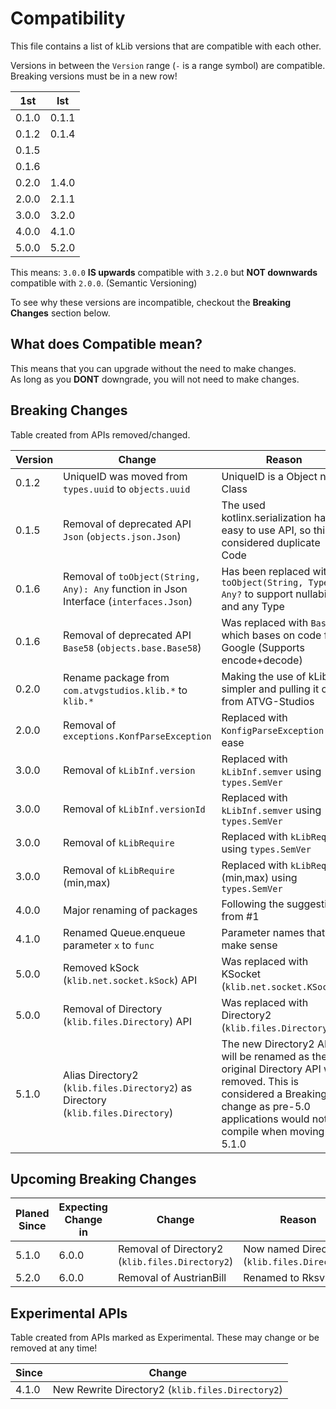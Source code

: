 # Compatibility
This file contains a list of kLib versions that are compatible with each other.

Versions in between the `Version` range (`-` is a range symbol) are compatible.  
Breaking versions must be in a new row!

|  1st  |  lst  |
|-------|-------|
| 0.1.0 | 0.1.1 |
| 0.1.2 | 0.1.4 |
| 0.1.5 ||
| 0.1.6 ||
| 0.2.0 | 1.4.0 |
| 2.0.0 | 2.1.1 |
| 3.0.0 | 3.2.0 |
| 4.0.0 | 4.1.0 |
| 5.0.0 | 5.2.0 |

This means: `3.0.0` **IS upwards** compatible with `3.2.0` but **NOT downwards** compatible with `2.0.0`. (Semantic Versioning)

To see why these versions are incompatible, checkout the **Breaking Changes** section below.

## What does Compatible mean?

This means that you can upgrade without the need to make changes.  
As long as you **DONT** downgrade, you will not need to make changes.

## Breaking Changes

Table created from APIs removed/changed.

| Version | Change | Reason |
|---------|--------|--------|
|  0.1.2  | UniqueID was moved from `types.uuid` to `objects.uuid` | UniqueID is a Object not a Class |
|  0.1.5  | Removal of deprecated API `Json` (`objects.json.Json`) | The used kotlinx.serialization has a easy to use API, so this is considered duplicate Code |
|  0.1.6  | Removal of `toObject(String, Any): Any` function in Json Interface (`interfaces.Json`)| Has been replaced with `toObject(String, Type): Any?` to support nullability and any Type|
|  0.1.6  | Removal of deprecated API `Base58` (`objects.base.Base58`) | Was replaced with `Base58e` which bases on code from Google (Supports encode+decode) |
|  0.2.0  | Rename package from `com.atvgstudios.klib.*` to `klib.*` | Making the use of kLib simpler and pulling it of from ATVG-Studios |
|  2.0.0  | Removal of `exceptions.KonfParseException` | Replaced with `KonfigParseException` for ease |
|  3.0.0  | Removal of `kLibInf.version` | Replaced with `kLibInf.semver` using `types.SemVer` |
|  3.0.0  | Removal of `kLibInf.versionId` | Replaced with `kLibInf.semver` using `types.SemVer` |
|  3.0.0  | Removal of `kLibRequire` | Replaced with `kLibRequire` using `types.SemVer` |
|  3.0.0  | Removal of `kLibRequire` (min,max) | Replaced with `kLibRequire` (min,max) using `types.SemVer` |
|  4.0.0  | Major renaming of packages | Following the suggestion from #1 |
|  4.1.0  | Renamed Queue.enqueue parameter `x` to `func` | Parameter names that make sense |
|  5.0.0  | Removed kSock (`klib.net.socket.kSock`) API | Was replaced with KSocket (`klib.net.socket.KSocket`) |
|  5.0.0  | Removal of Directory (`klib.files.Directory`) API | Was replaced with Directory2 (`klib.files.Directory2`) |
|  5.1.0  | Alias Directory2 (`klib.files.Directory2`) as Directory (`klib.files.Directory`) | The new Directory2 API will be renamed as the original Directory API was removed. This is considered a Breaking change as pre-5.0 applications would not compile when moving to 5.1.0

## Upcoming Breaking Changes

| Planed Since | Expecting Change in | Change | Reason |
|--------------|---------------------|--------|--------|
| 5.1.0 | 6.0.0 | Removal of Directory2 (`klib.files.Directory2`) | Now named Directory (`klib.files.Directory`) |
| 5.2.0 | 6.0.0 | Removal of AustrianBill | Renamed to RksvBill |

## Experimental APIs

Table created from APIs marked as Experimental. These may change or be removed at any time!

| Since | Change |
|-------|--------|
| 4.1.0 | New Rewrite Directory2 (`klib.files.Directory2`) |
